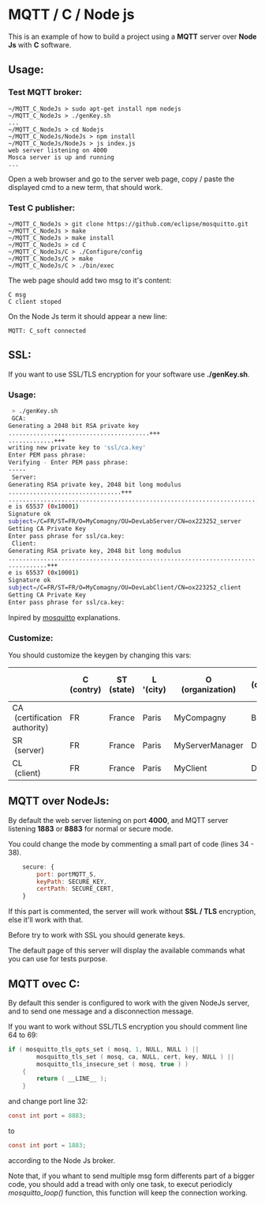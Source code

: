 # MQTT / C / Node js

This is an example of how to build a project using a **MQTT** server over **Node Js** with **C** software.

## Usage:

### Test MQTT broker:

```shell
~/MQTT_C_NodeJs > sudo apt-get install npm nodejs
~/MQTT_C_NodeJs > ./genKey.sh
...
~/MQTT_C_NodeJs > cd Nodejs
~/MQTT_C_NodeJs/NodeJs > npm install
~/MQTT_C_NodeJs/NodeJs > js index.js
web server listening on 4000
Mosca server is up and running
...
```

Open a web browser and go to the server web page, copy / paste the displayed cmd to a new term, that should work.

### Test C publisher:

```shell
~/MQTT_C_NodeJs > git clone https://github.com/eclipse/mosquitto.git
~/MQTT_C_NodeJs > make
~/MQTT_C_NodeJs > make install
~/MQTT_C_NodeJs > cd C
~/MQTT_C_NodeJs/C > ./Configure/config
~/MQTT_C_NodeJs/C > make
~/MQTT_C_NodeJs/C > ./bin/exec
```

The web page should add two msg to it's content:

```
C msg
C client stoped
```

On the Node Js term it should appear a new line:

```shell
MQTT: C_soft connected
```



## SSL:

If you want to use SSL/TLS encryption for your software use **./genKey.sh**.

### Usage:

```sh
 > ./genKey.sh
 GCA:
Generating a 2048 bit RSA private key
........................................+++
.............+++
writing new private key to 'ssl/ca.key'
Enter PEM pass phrase:
Verifying - Enter PEM pass phrase:
-----
 Server:
Generating RSA private key, 2048 bit long modulus
................................+++
.........................................................................................+++
e is 65537 (0x10001)
Signature ok
subject=/C=FR/ST=FR/O=MyComagny/OU=DevLabServer/CN=ox223252_server
Getting CA Private Key
Enter pass phrase for ssl/ca.key:
 Client:
Generating RSA private key, 2048 bit long modulus
.........................................................................................+++
...........+++
e is 65537 (0x10001)
Signature ok
subject=/C=FR/ST=FR/O=MyComagny/OU=DevLabClient/CN=ox223252_client
Getting CA Private Key
Enter pass phrase for ssl/ca.key:
```

Inpired by [mosquitto](https://mosquitto.org/man/mosquitto-tls-7.html) explanations.

### Customize:

You should customize the keygen by changing this vars:

|                                   | C <br>(contry) | ST <br>(state) | L <br>'(city) | O <br>(organization) | OU <br>(organization unit) | CN <br>(comon name) |
| --------------------------------- | -------------- | -------------- | ------------- | -------------------- | -------------------------- | ------------------- |
| CA <br> (certification authority) | FR             | France         | Paris         | MyCompagny           | BE                         | Honoré              |
| SR <br> (server)                  | FR             | France         | Paris         | MyServerManager      | Data Admin                 | Michel              |
| CL <br> (client)                  | FR             | France         | Paris         | MyClient             | Data Prod                  | Robert              |



## MQTT over NodeJs:

By default the web server listening on port **4000**, and MQTT server listening **1883** or **8883** for normal or secure mode. 

You could change the mode by commenting a small part of code (lines 34 - 38).

```javascript
	secure: { 
		port: portMQTT_S,
		keyPath: SECURE_KEY,
		certPath: SECURE_CERT,
	}
```

If this part is commented, the server will work without **SSL / TLS** encryption, else it'll work with that.

Before try to work with SSL you should generate keys.

The default page of this server will display the available commands what you can use for tests purpose.



## MQTT ovec C:

By default this sender is configured to work with the given NodeJs server, and to send one message and a disconnection message.

If you want to work without SSL/TLS encryption you should comment line 64 to 69:

```c
if ( mosquitto_tls_opts_set ( mosq, 1, NULL, NULL ) ||
		mosquitto_tls_set ( mosq, ca, NULL, cert, key, NULL ) ||
		mosquitto_tls_insecure_set ( mosq, true ) )
	{
		return ( __LINE__ );
	}
```

and change port line 32:

```c
const int port = 8883;
```

to 

```c
const int port = 1883;
```

according to the Node Js broker.

Note that, if you whant to send multiple msg form differents part of a bigger code, you should add a tread with only one task, to execut periodicly *mosquitto_loop()* function, this function will keep the connection working.
